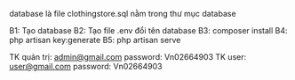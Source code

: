 database là file clothingstore.sql nằm trong thư mục database

B1: Tạo database
B2: Tạo file .env đổi tên database
B3: composer install
B4: php artisan key:generate
B5: php artisan serve

TK quản trị: admin@gmail.com	password: Vn02664903
TK user: user@gmail.com		password: Vn02664903